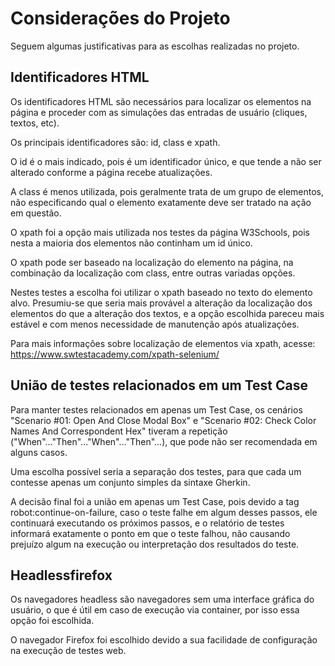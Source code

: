 # Considerações do Projeto
Seguem algumas justificativas para as escolhas realizadas no projeto.

## Identificadores HTML

Os identificadores HTML são necessários para localizar os elementos na página e proceder com as simulações das entradas de usuário (cliques, textos, etc).

Os principais identificadores são: id, class e xpath. 

O id é o mais indicado, pois é um identificador único, e que tende a não ser alterado conforme a página recebe atualizações. 

A class é menos utilizada, pois geralmente trata de um grupo de elementos, não especificando qual o elemento exatamente deve ser tratado na ação em questão.

O xpath foi a opção mais utilizada nos testes da página W3Schools, pois nesta a maioria dos elementos não continham um id único. 

O xpath pode ser baseado na localização do elemento na página, na combinação da localização com class, entre outras variadas opções.

Nestes testes a escolha foi utilizar o xpath baseado no texto do elemento alvo.
Presumiu-se que seria mais provável a alteração da localização dos elementos do que a alteração dos textos, e a opção escolhida pareceu mais estável e com menos necessidade de manutenção após atualizações.

Para mais informações sobre localização de elementos via xpath, acesse: https://www.swtestacademy.com/xpath-selenium/

## União de testes relacionados em um Test Case
Para manter testes relacionados em apenas um Test Case, os cenários "Scenario #01: Open And Close Modal Box" e "Scenario #02: Check Color Names And Correspondent Hex" tiveram a repetição ("When"..."Then"..."When"..."Then"...), que pode não ser recomendada em alguns casos.

Uma escolha possível seria a separação dos testes, para que cada um contesse apenas um conjunto simples da sintaxe Gherkin.

A decisão final foi a união em apenas um Test Case, pois devido a tag robot:continue-on-failure, caso o teste falhe em algum desses passos, ele continuará executando os próximos passos, e o relatório de testes informará exatamente o ponto em que o teste falhou, não causando prejuízo algum na execução ou interpretação dos resultados do teste.

## Headlessfirefox

Os navegadores headless são navegadores sem uma interface gráfica do usuário, o que é útil em caso de execução via container, por isso essa opção foi escolhida.

O navegador Firefox foi escolhido devido a sua facilidade de configuração na execução de testes web.
